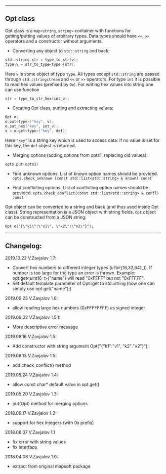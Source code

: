 -----------------
## Opt class

Opt class is a `map<string,string>` container with functions for
getting/putting values of arbitrary types. Data types should have `<<`,
`>>` operators and a constructor without arguments.

- Converting any object to `std::string` and back:
```c
std::string str = type_to_str(v);
type v = str_to_type<type>(str);
```
Here `v` is some object of type `type`. All types except `std::string` are
passed through `std::stringstream` and `<<` or `>>` operators. For type `int`
it is possible to read hex values (prefixed by `0x`). For writing hex values into
string one can use function
```c
str = type_to_str_hex(int_v);
```

- Creating Opt class, putting and extracting values:
```c
Opt o;
o.put<type>("key", v);
o.put_hex("key", int_v);
v = o.get<type>("key", def);
```
Here `"key"` is a string key which is used to access data.
If no value is set for this key, the `def` object is returned.

- Merging options (adding options from opts1, replacing old values):
```c
opts.put(opts1)
```

- Find unknown options. List of known option names should be provided.
```opts.check_unknown (const std::list<std::string> & known) const```

- Find conflicting options. List of conflicting option names should be provided.
```opts.check_conflict(const std::list<std::string> & confl) const```

Opt object can be converted to a string and back (and thus used inside Opt class).
String representation is a JSON object with string fields.
`Opt` object can be constructed from a JSON string:
```
Opt o("{\"k1\":\"v1\", \"k2\":\"v2\"}");
```


-----------------
## Changelog:

2019.10.22 V.Zavjalov 1.7:
- Convert hex numbers to different integer types (u?int{16,32,64}_t).
  If number is too large for the type an error is thrown.
  Example: opt.get<uint16_t>("name") will read "0xFFFF"
  but not "0xFFFFF".
- Set default template parameter of Opt::get to std::string
  (now one can simply use opt.get("name");)

2019.09.25 V.Zavjalov 1.6:
- allow reading large hex numbers (0xFFFFFFFF) as signed integer

2019.09.02 V.Zavjalov 1.5.1:
- More descriptive error message

2019.08.16 V.Zavjalov 1.5:
- Add constructor with string argument
  Opt("{\"k1\":\"v1\", \"k2\":\"v2\"}");

2019.08.13 V.Zavjalov 1.5:
- add check_conflict() method

2019.05.24 V.Zavjalov 1.4:
- allow const char* default value in opt.get()

2019.05.20 V.Zavjalov 1.3:
- put(Opt) method for merging options

2018.09.17 V.Zavjalov 1.2:
- support for hex integers (with 0x prefix)

2018.08.07 V.Zavjalov 1.1
- fix error with string values
- fix interface

2018.04.08 V.Zavjalov 1.0:
- extract from original mapsoft package
